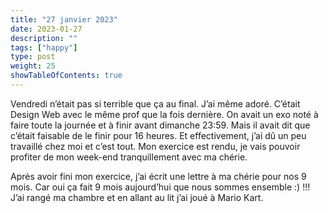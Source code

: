 ```yaml
---
title: "27 janvier 2023"
date: 2023-01-27
description: ""
tags: ["happy"]
type: post
weight: 25
showTableOfContents: true
---
```


Vendredi n’était pas si terrible que ça au final. J’ai même adoré. C’était Design Web avec le même prof que la fois dernière. On avait un exo noté à faire toute la journée et à finir avant dimanche 23:59. Mais il avait dit que c’était faisable de le finir pour 16 heures. Et effectivement, j’ai dû un peu travaillé chez moi et c’est tout. Mon exercice est rendu, je vais pouvoir profiter de mon week-end tranquillement avec ma chérie.

Après avoir fini mon exercice, j’ai écrit une lettre à ma chérie pour nos 9 mois. Car oui ça fait 9 mois aujourd’hui que nous sommes ensemble :) !!! J’ai rangé ma chambre et en allant au lit j’ai joué à Mario Kart.